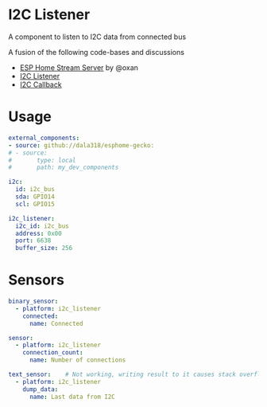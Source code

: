 # I2C Listener
A component to listen to I2C data from connected bus

A fusion of the following code-bases and discussions

* [ESP Home Stream Server](https://github.com/oxan/esphome-stream-server) by @oxan
* [I2C Listener](https://forum.arduino.cc/t/esp32-i2c-sniffer-issue/1135004)
* [I2C Callback](https://community.home-assistant.io/t/issues-configuring-i2c-as-slave-with-esphome-and-how-i-solved-them/774238)

# Usage

```yaml
external_components:
- source: github://dala318/esphome-gecko:
# - source:
#       type: local
#       path: my_dev_components

i2c:
  id: i2c_bus
  sda: GPIO14
  scl: GPIO15

i2c_listener:
  i2c_id: i2c_bus
  address: 0x00
  port: 6638
  buffer_size: 256
```

# Sensors

```yaml
binary_sensor:
  - platform: i2c_listener
    connected:
      name: Connected

sensor:
  - platform: i2c_listener
    connection_count:
      name: Number of connections

text_sensor:    # Not working, writing result to it causes stack overflow?
  - platform: i2c_listener
    dump_data:
      name: Last data from I2C
```